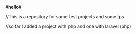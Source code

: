 #**hello**#

//This is a repository for some test projects and some tps

//so far I added a project with php and one with laravel (php)
